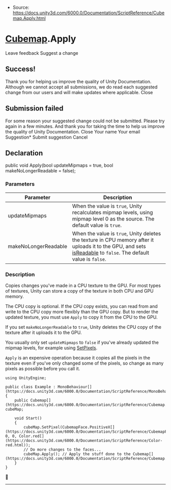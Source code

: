* Source: https://docs.unity3d.com/6000.0/Documentation/ScriptReference/Cubemap.Apply.html

#  [Cubemap](https://docs.unity3d.com/6000.0/Documentation/ScriptReference/Cubemap.html).Apply
Leave feedback
Suggest a change
## Success!
Thank you for helping us improve the quality of Unity Documentation. Although we cannot accept all submissions, we do read each suggested change from our users and will make updates where applicable.
Close
## Submission failed
For some reason your suggested change could not be submitted. Please <a>try again</a> in a few minutes. And thank you for taking the time to help us improve the quality of Unity Documentation.
Close
Your name Your email Suggestion* Submit suggestion
Cancel
## Declaration
public void Apply(bool updateMipmaps = true, bool makeNoLongerReadable = false); 
### Parameters
Parameter | Description  
---|---  
updateMipmaps | When the value is `true`, Unity recalculates mipmap levels, using mipmap level 0 as the source. The default value is `true`.  
makeNoLongerReadable | When the value is `true`, Unity deletes the texture in CPU memory after it uploads it to the GPU, and sets [isReadable](https://docs.unity3d.com/6000.0/Documentation/ScriptReference/Texture-isReadable.html) to `false`. The default value is `false`.  
### Description
Copies changes you've made in a CPU texture to the GPU.
For most types of textures, Unity can store a copy of the texture in both CPU and GPU memory.  
  
The CPU copy is optional. If the CPU copy exists, you can read from and write to the CPU copy more flexibly than the GPU copy. But to render the updated texture, you must use `Apply` to copy it from the CPU to the GPU.  
  
If you set `makeNoLongerReadable` to `true`, Unity deletes the CPU copy of the texture after it uploads it to the GPU.  
  
You usually only set `updateMipmaps` to `false` if you've already updated the mipmap levels, for example using [SetPixels](https://docs.unity3d.com/6000.0/Documentation/ScriptReference/Cubemap.SetPixels.html).  
  
`Apply` is an expensive operation because it copies all the pixels in the texture even if you've only changed some of the pixels, so change as many pixels as possible before you call it. 
```
using UnityEngine;  
  
public class Example : MonoBehaviour[](https://docs.unity3d.com/6000.0/Documentation/ScriptReference/MonoBehaviour.html)
{
    public Cubemap[](https://docs.unity3d.com/6000.0/Documentation/ScriptReference/Cubemap.html) cubeMap;  
  
    void Start()
    {
        cubeMap.SetPixel(CubemapFace.PositiveX[](https://docs.unity3d.com/6000.0/Documentation/ScriptReference/CubemapFace.PositiveX.html), 0, 0, Color.red[](https://docs.unity3d.com/6000.0/Documentation/ScriptReference/Color-red.html));
        // Do more changes to the faces...
        cubeMap.Apply(); // Apply the stuff done to the Cubemap[](https://docs.unity3d.com/6000.0/Documentation/ScriptReference/Cubemap.html).
    }
}

```

* * *

